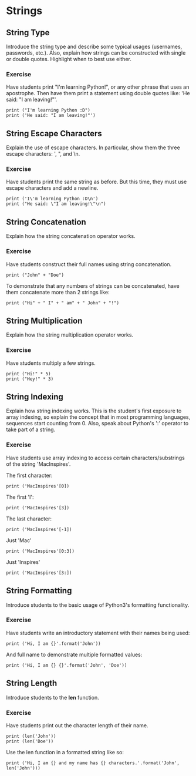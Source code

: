 # Strings
## String Type
Introduce the string type and describe some typical usages (usernames, passwords, etc.). Also, explain how strings can
be constructed with single or double quotes. Highlight when
to best use either. 

### Exercise
Have students print "I'm learning Python!", or any other phrase that uses an apostrophe. Then have them print a statement using double quotes like: 'He said: "I am leaving!"'.

```python3
print ("I'm learning Python :D")
print ('He said: "I am leaving!"')

```

## String Escape Characters
Explain the use of escape characters. In particular, show them the three escape characters: \', \", and \n.

### Exercise
Have students print the same string as before. But this time, they must use escape characters and add a newline.

```python3
print ('I\'m learning Python :D\n')
print ("He said: \"I am leaving!\"\n")
```

## String Concatenation
Explain how the string concatenation operator works.

### Exercise
Have students construct their full names using string
concatenation.

```python3
print ("John" + "Doe")
```

To demonstrate that any numbers of strings can be concatenated, have them concatenate more than 2 strings like:

```python3
print ("Hi" + " I" + " am" + " John" + "!")
```

## String Multiplication 
Explain how the string multiplication operator works.

### Exercise
Have students multiply a few strings.

```python3
print ("Hi!" * 5)
print ("Hey!" * 3)
```

## String Indexing
Explain how string indexing works. This is the student's first
exposure to array indexing, so explain the concept that in
most programming languages, sequences start counting from 0.
Also, speak about Python's ':' operator to take part of a string.

### Exercise
Have students use array indexing to access certain characters/substrings of the string 'MacInspires'.

The first character:
```python3
print ('MacInspires'[0])
```

The first 'I':
```python3
print ('MacInspires'[3])
```

The last character:
```python3
print ('MacInspires'[-1])
```

Just 'Mac'
```python3
print ('MacInspires'[0:3])
```

Just 'Inspires'
```python3
print ('MacInspires'[3:])
```


## String Formatting
Introduce students to the basic usage of Python3's formatting functionality.

### Exercise
Have students write an introductory statement with their names being used:

```python3
print ('Hi, I am {}'.format('John'))
```

And full name to demonstrate multiple formatted values:

```python3
print ('Hi, I am {} {}'.format('John', 'Doe'))
```


## String Length
Introduce students to the **len** function.

### Exercise
Have students print out the character length of their name.

```python3
print (len('John'))
print (len('Doe'))
```

Use the len function in a formatted string like so:

```python3
print ('Hi, I am {} and my name has {} characters.'.format('John', len('John')))
```